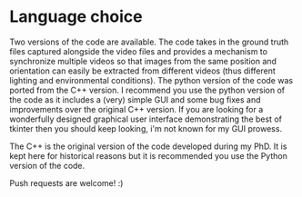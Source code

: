 # Language choice

Two versions of the code are available. The code takes in the ground truth files captured alongside the video files and provides a mechanism to synchronize multiple videos so that images from the same position and orientation can easily be extracted from different videos (thus different lighting and environmental conditions). The python version of the code was ported from the C++ version. I recommend you use the python version of the code as it includes a (very) simple GUI and some bug fixes and improvements over the original C++ version. If you are looking for a wonderfully designed graphical user interface demonstrating the best of tkinter then you should keep looking, i'm not known for my GUI prowess. 

The C++ is the original version of the code developed during my PhD. It is kept here for historical reasons but it is recommended you use the Python version of the code.

Push requests are welcome! :)
